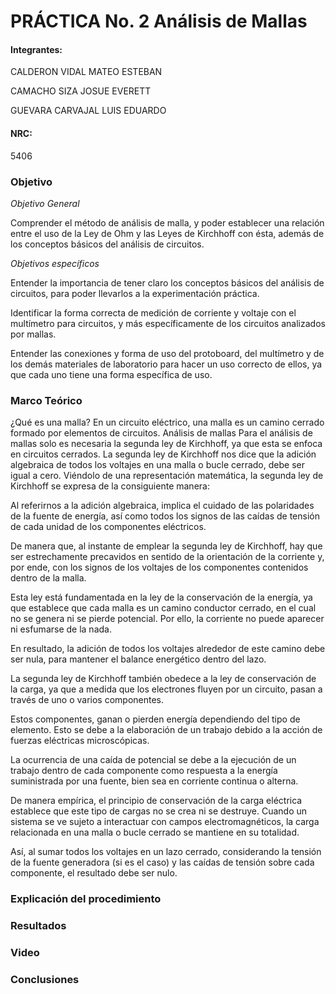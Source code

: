 # PRÁCTICA No. 2  Análisis de Mallas 

#### Integrantes:

CALDERON VIDAL MATEO ESTEBAN

CAMACHO SIZA JOSUE EVERETT

GUEVARA CARVAJAL LUIS EDUARDO

#### NRC:

5406

### Objetivo

*Objetivo General*

Comprender  el  método  de  análisis   de malla, y poder establecer una relación entre el uso de la Ley de Ohm y las Leyes de Kirchhoff   con   ésta,   además   de   los conceptos   básicos   del  análisis   de circuitos.

*Objetivos específicos*

Entender la importancia de tener claro los conceptos básicos   del   análisis   de circuitos, para  poder llevarlos a la experimentación práctica.

Identificar la forma correcta de medición de corriente y voltaje con el multímetro para circuitos, y más específicamente de los circuitos analizados por mallas.

Entender las conexiones y forma de uso del protoboard, del multímetro y de los   demás materiales de laboratorio para hacer un uso correcto de ellos, ya que cada uno tiene una forma específica de uso.


### Marco Teórico

¿Qué es una malla?
En un circuito eléctrico, una malla es un camino cerrado formado por elementos de circuitos.
Análisis de mallas
Para el análisis de mallas solo es necesaria la segunda ley de Kirchhoff, ya que esta se enfoca en circuitos cerrados. La segunda ley de Kirchhoff nos dice que la adición algebraica de todos los voltajes en una malla o bucle cerrado, debe ser igual a cero. Viéndolo de una representación matemática, la segunda ley de Kirchhoff se expresa de la consiguiente manera:


Al referirnos a la adición algebraica, implica el cuidado de las polaridades de la fuente de energía, así como todos los signos de las caídas de tensión de cada unidad de los componentes eléctricos.

De manera que, al instante de emplear la segunda ley de Kirchhoff, hay que ser estrechamente precavidos en sentido de la orientación de la corriente y, por ende, con los signos de los voltajes de los componentes contenidos dentro de la malla. 

 Esta ley está fundamentada en la ley de la conservación de la energía, ya que establece que cada malla es un camino conductor cerrado, en el cual no se genera ni se pierde potencial. Por ello, la corriente no puede aparecer ni esfumarse de la nada. 

 En resultado, la adición de todos los voltajes alrededor de este camino debe ser nula, para mantener el balance energético dentro del lazo.

La segunda ley de Kirchhoff también obedece a la ley de conservación de la carga, ya que a medida que los electrones fluyen por un circuito, pasan a través de uno o varios componentes.

Estos componentes, ganan o pierden energía dependiendo del tipo de elemento. Esto se debe a la elaboración de un trabajo debido a la acción de fuerzas eléctricas microscópicas.

La ocurrencia de una caída de potencial se debe a la ejecución de un trabajo dentro de cada componente como respuesta a la energía suministrada por una fuente, bien sea en corriente continua o alterna.

De manera empírica, el principio de conservación de la carga eléctrica establece que este tipo de cargas no se crea ni se destruye. Cuando un sistema se ve sujeto a interactuar con campos electromagnéticos, la carga relacionada en una malla o bucle cerrado se mantiene en su totalidad.

Así, al sumar todos los voltajes en un lazo cerrado, considerando la tensión de la fuente generadora (si es el caso) y las caídas de tensión sobre cada componente, el resultado debe ser nulo.


### Explicación del procedimiento

### Resultados

### Video

### Conclusiones
